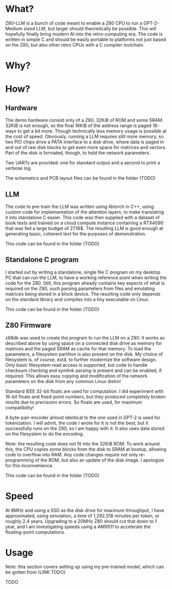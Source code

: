 # What?

Z80-LLM is a bunch of code meant to enable a Z80 CPU to run a GPT-2-Medium sized LLM, but larger should theoretically be possible. This will hopefully finally bring modern AI into the retro-computing era. The code is written in simple C and should be easily portable to platforms not just based on the Z80, but also other retro CPUs with a C compiler toolchain.

# Why?

# How?

## Hardware

The demo hardware consist only of a Z80, 32KiB of ROM and some SRAM. 32KiB is not enough, so the final 16KiB of the address range is paged 16-ways to get a bit more. Though technically less memory usage is possible at the cost of speed. Obviously, running a LLM requires still more memory, so two PIO chips drive a PATA interface to a disk drive, where data is paged in and out of raw disk blocks to get even more space for matrices and vectors. Part of the disk is formated, though, to hold the network parameters.

Two UARTs are provided: one for standard output and a second to print a verbose log.

The schematics and PCB layout files can be found in the folder (TODO)

## LLM

The code to pre-train the LLM was written using libtorch in C++, using custom code for implementation of the attention layers, to make translating it into standalone C easier. This code was then supplied with a dataset of book texts and trained on a cloud compute instance containing a RTX4090 that was fed a large budget of 27.16$. The resulting LLM is good enough at generating basic, coherent text for the purposes of demonstration.

This code can be found in the folder (TODO)

## Standalone C program

I started out by writing a standalone, single file C program on my desktop PC that can run the LLM, to have a working reference point when writing the code for the Z80.
Still, this program already contains key aspects of what is required on the Z80, such parsing parameters from files and emulating matrices being stored in a block device.
The resulting code only depends on the standard library and compiles into a tiny executable on Linux.

This code can be found in the folder (TODO)

## Z80 Firmware

z88dk was used to create the program to run the LLM on a Z80. It works as described above by using space on a connected disk drive as memory for matrices and the paged SRAM as cache for that memory. To load the parameters, a filesystem partition is also present on the disk. My choice of filesystem is, of course, ext4, to further modernize the software design. Only basic filesystem read access is supported, but code to handle checksum checking and symlink parsing is present and can be enabled, if required. This allows easy copying and modification of the network parameters on the disk from any common Linux distro!

Standard IEEE 32-bit floats are used for computation. I did experiment with 16-bit floats and fixed-point numbers, but they produced completely broken results due to precission errors. So floats are used, for maximum compatibility!

A byte-pair-encoder almost identical to the one used in GPT-2 is used for tokenization. I will admit, the code I wrote for it is not the best, but it successfully runs on the Z80, so I am happy with it. It also uses data stored on the filesystem to do the encoding.

Note: the resulting code does not fit into the 32KiB ROM. To work around this, the CPU copies some blocks from the disk to SRAM at bootup, allowing code to overflow into RAM. Any code changes require not only re-programming of the ROM, but also an update of the disk image. I apologize for this inconvenience.

This code can be found in the folder (TODO)

# Speed

At 8MHz and using a SSD as the disk drive for maximum throughput, I have approximated, using simulation, a time of 1,292,518 minutes per token, or roughly 2.4 years. Upgrading to a 20MHz Z80 should cut that down to 1 year, and I am investigating speeds using a AM9511 to accelerate the floating-point computations.

# Usage

Note: this section covers setting up using my pre-trained model, which can be gotten from (LINK TODO)

TODO
